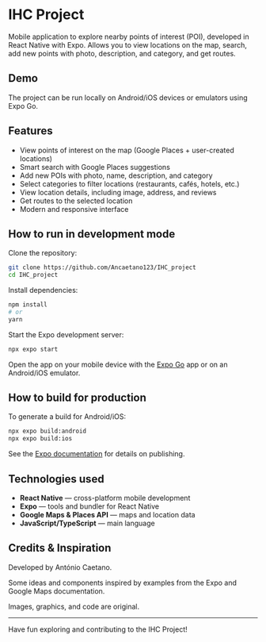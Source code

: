 # IHC Project

Mobile application to explore nearby points of interest (POI), developed in React Native with Expo. Allows you to view locations on the map, search, add new points with photo, description, and category, and get routes.

## Demo

The project can be run locally on Android/iOS devices or emulators using Expo Go.

## Features

- View points of interest on the map (Google Places + user-created locations)
- Smart search with Google Places suggestions
- Add new POIs with photo, name, description, and category
- Select categories to filter locations (restaurants, cafés, hotels, etc.)
- View location details, including image, address, and reviews
- Get routes to the selected location
- Modern and responsive interface

## How to run in development mode

Clone the repository:

```sh
git clone https://github.com/Ancaetano123/IHC_project
cd IHC_project
```

Install dependencies:

```sh
npm install
# or
yarn
```

Start the Expo development server:

```sh
npx expo start
```

Open the app on your mobile device with the [Expo Go](https://expo.dev/client) app or on an Android/iOS emulator.

## How to build for production

To generate a build for Android/iOS:

```sh
npx expo build:android
npx expo build:ios
```

See the [Expo documentation](https://docs.expo.dev/distribution/building-standalone-apps/) for details on publishing.

## Technologies used

- **React Native** — cross-platform mobile development
- **Expo** — tools and bundler for React Native
- **Google Maps & Places API** — maps and location data
- **JavaScript/TypeScript** — main language

## Credits & Inspiration

Developed by António Caetano.

Some ideas and components inspired by examples from the Expo and Google Maps documentation.

Images, graphics, and code are original.

---

Have fun exploring and contributing to the IHC Project!

